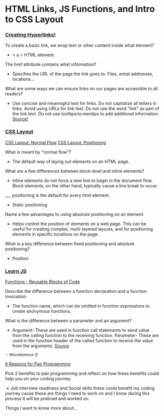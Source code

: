 <h1>HTML Links, JS Functions, and Intro to CSS Layout</h1>

[**<h3>Creating Hyperlinks!**</h3>](https://developer.mozilla.org/en-US/docs/Learn/HTML/Introduction_to_HTML/Creating_hyperlinks) 

To create a basic link, we wrap text or other content inside what element?

- < a  >  HTML element. 

The href attribute contains what information?

- Specifies the URL of the page the link goes to. Files, emial addresses, locations...

What are some ways we can ensure links on our pages are accessible to all readers?

- Use concise and meaningful text for links. Do not capitalize all letters in links. Avoid using URLs for link text.
Do not use the word "link" as part of the link text. Do not use tooltips/screentips to add additional information. [Source!](http://www.nysed.gov/webaccess/create-accessible-hypertext-links)

[**<h3>CSS Layout</h3>**](https://developer.mozilla.org/en-US/docs/Learn/CSS/CSS_layout)

[CSS Layout: Normal Flow](https://developer.mozilla.org/en-US/docs/Learn/CSS/CSS_layout/Normal_Flow)
[CSS Layout: Positioning](https://developer.mozilla.org/en-US/docs/Learn/CSS/CSS_layout/Positioning)

What is meant by “normal flow”?

- The default way of laying out elements on an HTML page.

What are a few differences between block-level and inline elements?

- Inline elements do not force a new line to begin in the document flow. Block elements, on the other hand, typically cause a line break to occur. 

___ positioning is the default for every html element.

- Static positioning

Name a few advantages to using absolute positioning on an element.

- Helps control the position of elements on a web page. This can be useful for creating complex, multi-layered layouts, and for positioning elements in specific locations on the page.

What is a key difference between fixed positioning and absolute positioning?

- Position

[<h3>**Learn JS**</h3>](https://developer.mozilla.org/en-US/docs/Learn/JavaScript)

[Functions - Reusable Blocks of Code](https://developer.mozilla.org/en-US/docs/Learn/JavaScript/Building_blocks/Functions)

Describe the difference between a function declaration and a function invocation.

- The function name, which can be omitted in function expressions to create anonymous functions.

What is the difference between a parameter and an argument?

- Argument- These are used in function call statements to send value from the calling function to the receiving function. Parameter- These are used in the function header of the called function to receive the value from the arguments. [Source](https://byjus.com/gate/difference-between-argument-and-parameter-in-c-and-c-plus-plus/)

<sub> ☞  Miscellaneous 🙃 </sub>

[6 Reasons for Pair Programming](https://www.codefellows.org/blog/6-reasons-for-pair-programming/)

Pick 2 benefits to pair programming and reflect on how these benefits could help you on your coding journey.

→ Job interview readiness and Social skills these could benefit my coding journey cause these are things I need to work on and I know during this process it will be praticed and worked on.

Things I want to know more about...
